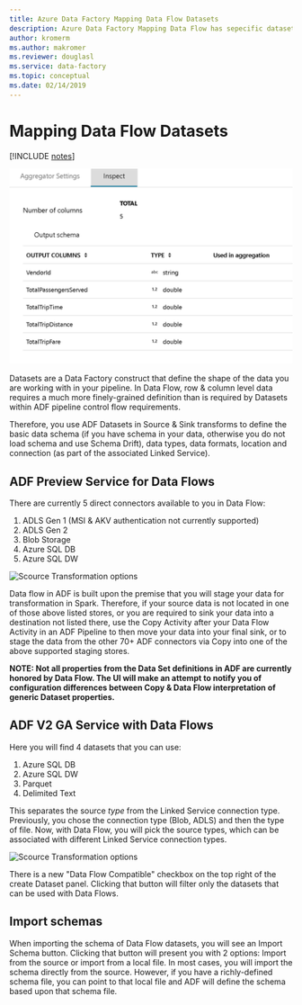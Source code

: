 ```yaml
---
title: Azure Data Factory Mapping Data Flow Datasets
description: Azure Data Factory Mapping Data Flow has sepecific dataset compatability
author: kromerm
ms.author: makromer
ms.reviewer: douglasl
ms.service: data-factory
ms.topic: conceptual
ms.date: 02/14/2019
--- 
```


# Mapping Data Flow Datasets

[!INCLUDE [notes](../../includes/data-factory-data-flow-preview.md)]

![Inspect Pane](media/data-flow/agg3.png "Inspect Pane")

Datasets are a Data Factory construct that define the shape of the data you are working with in your pipeline. In Data Flow, row & column level data requires a much more finely-grained definition than is required by Datasets within ADF pipeline control flow requirements.

Therefore, you use ADF Datasets in Source & Sink transforms to define the basic data schema (if you have schema in your data, otherwise you do not load schema and use Schema Drift), data types, data formats, location and connection (as part of the associated Linked Service).

## ADF Preview Service for Data Flows

There are currently 5 direct connectors available to you in Data Flow:

1. ADLS Gen 1 (MSI & AKV authentication not currently supported)
2. ADLS Gen 2
3. Blob Storage
4. Azure SQL DB
5. Azure SQL DW

![Scource Transformation options](../images/sources5.png "source 5")

Data flow in ADF is built upon the premise that you will stage your data for transformation in Spark. Therefore, if your source data is not located in one of those above listed stores, or you are required to sink your data into a destination not listed there, use the Copy Activity after your Data Flow Activity in an ADF Pipeline to then move your data into your final sink, or to stage the data from the other 70+ ADF connectors via Copy into one of the above supported staging stores.

**NOTE: Not all properties from the Data Set definitions in ADF are currently honored by Data Flow. The UI will make an attempt to notify you of configuration differences between Copy & Data Flow interpretation of generic Dataset properties.**

## ADF V2 GA Service with Data Flows

Here you will find 4 datasets that you can use:

1. Azure SQL DB
2. Azure SQL DW
3. Parquet
4. Delimited Text

This separates the source *type* from the Linked Service connection type. Previously, you chose the connection type (Blob, ADLS) and then the type of file. Now, with Data Flow, you will pick the source types, which can be associated with different Linked Service connection types.

![Scource Transformation options](../images/dataset1.png "sources")

There is a new "Data Flow Compatible" checkbox on the top right of the create Dataset panel. Clicking that button will filter only the datasets that can be used with Data Flows. 

## Import schemas

When importing the schema of Data Flow datasets, you will see an Import Schema button. Clicking that button will present you with 2 options: Import from the source or import from a local file. In most cases, you will import the schema directly from the source. However, if you have a richly-defined schema file, you can point to that local file and ADF will define the schema based upon that schema file.

